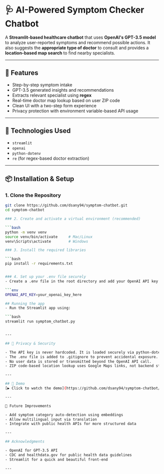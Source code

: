 # 🩺 AI-Powered Symptom Checker Chatbot

A **Streamlit-based healthcare chatbot** that uses **OpenAI's GPT-3.5 model** to analyze user-reported symptoms and recommend possible actions. It also suggests the **appropriate type of doctor** to consult and provides a **location-based map search** to find nearby specialists.

---

## 🚀 Features

- Step-by-step symptom intake
- GPT-3.5 generated insights and recommendations
- Extracts relevant specialist using **regex**
- Real-time doctor map lookup based on user ZIP code
- Clean UI with a two-step form experience
- Privacy protection with environment variable-based API usage

---

## 🧠 Technologies Used

- `streamlit`
- `openai`
- `python-dotenv`
- `re` (for regex-based doctor extraction)

---

## 📦 Installation & Setup

### 1. Clone the Repository

```bash
git clone https://github.com/dsany94/symptom-chatbot.git
cd symptom-chatbot

### 2. Create and activate a virtual environment (recommended)

```bash
python -m venv venv
source venv/bin/activate     # Mac/Linux
venv\Scripts\activate        # Windows

### 3. Install the required libraries

```bash
pip install -r requirements.txt


### 4. Set up your .env file securely
- Create a .env file in the root directory and add your OpenAI API key:

```env
OPENAI_API_KEY=your_openai_key_here

## Running the app
- Run the Streamlit app using:

```bash
streamlit run symptom_chatbot.py


---

## 🔐 Privacy & Security

- The API key is never hardcoded. It is loaded securely via python-dotenv.
- The .env file is added to .gitignore to prevent accidental exposure.
- No user data is stored or transmitted beyond the OpenAI API call.
- ZIP code-based location lookup uses Google Maps links, not backend storage.

---

## 📸 Demo
[▶️ Click to watch the demo](https://github.com/dsany94/symptom-chatbot/blob/main/symptom_checker_demo.mp4)

---

🤖 Future Improvements

- Add symptom category auto-detection using embeddings
- Allow multilingual input via translation
- Integrate with public health APIs for more structured data

---

## Acknowledgments

- OpenAI for GPT-3.5 API
- CDC and healthdata.gov for public health data guidelines
- Streamlit for a quick and beautiful front-end

---



